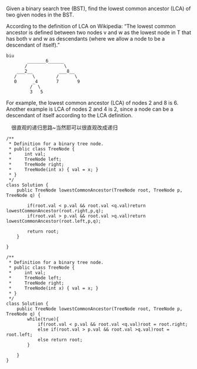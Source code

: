 Given a binary search tree (BST), find the lowest common ancestor (LCA) of two given nodes in the BST.

According to the definition of LCA on Wikipedia: “The lowest common ancestor is defined between two nodes v and w as the lowest node in T that has both v and w as descendants (where we allow a node to be a descendant of itself).”
```
biu
        _______6______
       /              \
    ___2__          ___8__
   /      \        /      \
   0      _4       7       9
         /  \
         3   5
```
For example, the lowest common ancestor (LCA) of nodes 2 and 8 is 6. Another example is LCA of nodes 2 and 4 is 2, since a node can be a descendant of itself according to the LCA definition.


&emsp;很直观的递归思路~当然耶可以很直观改成递归

```
/**
 * Definition for a binary tree node.
 * public class TreeNode {
 *     int val;
 *     TreeNode left;
 *     TreeNode right;
 *     TreeNode(int x) { val = x; }
 * }
 */
class Solution {
    public TreeNode lowestCommonAncestor(TreeNode root, TreeNode p, TreeNode q) {
    
        if(root.val < p.val && root.val <q.val)return lowestCommonAncestor(root.right,p,q);
        if(root.val > p.val && root.val >q.val)return lowestCommonAncestor(root.left,p,q);
        
        return root;
    }
    
}
```

```
/**
 * Definition for a binary tree node.
 * public class TreeNode {
 *     int val;
 *     TreeNode left;
 *     TreeNode right;
 *     TreeNode(int x) { val = x; }
 * }
 */
class Solution {
    public TreeNode lowestCommonAncestor(TreeNode root, TreeNode p, TreeNode q) {    
        while(true){
            if(root.val < p.val && root.val <q.val)root = root.right;
            else if(root.val > p.val && root.val >q.val)root = root.left;
            else return root;
        }
    
    }
}
```